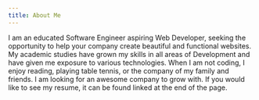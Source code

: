 ```yaml
---
title: About Me
---
```


I am an educated Software Engineer aspiring Web Developer, seeking the opportunity to help your company create beautiful and functional websites. My academic studies have grown my skills in all areas of Development and have given me exposure to various technologies. When I am not coding, I enjoy reading, playing table tennis, or the company of my family and friends. I am looking for an awesome company to grow with. If you would like to see my resume, it can be found linked at the end of the page. 

